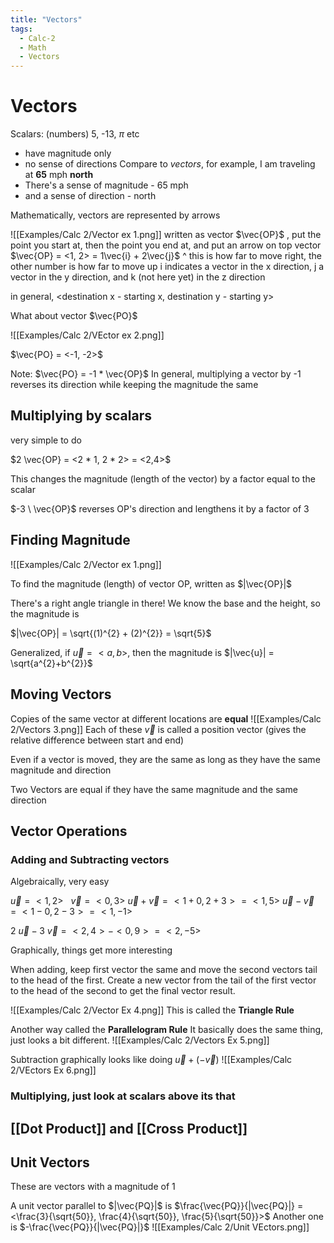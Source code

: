 ```yaml
---
title: "Vectors"
tags:
  - Calc-2
  - Math
  - Vectors
---
```


# Vectors

Scalars: (numbers) 5, -13, $\pi$ etc

- have magnitude only
- no sense of directions
  Compare to _vectors_, for example, I am traveling at **65** mph **north**
- There's a sense of magnitude - 65 mph
- and a sense of direction - north

Mathematically, vectors are represented by arrows

![[Examples/Calc 2/Vector ex 1.png]]
written as vector $\vec{OP}$ , put the point you start at, then the point you end at, and put an arrow on top
vector $\vec{OP} = <1, 2> = 1\vec{i} + 2\vec{j}$
^ this is how far to move right, the other number is how far to move up
i indicates a vector in the x direction, j a vector in the y direction, and k (not here yet) in the z direction

in general, <destination x - starting x, destination y - starting y>

What about vector $\vec{PO}$

![[Examples/Calc 2/VEctor ex 2.png]]

$\vec{PO} = <-1, -2>$

Note: $\vec{PO} = -1 * \vec{OP}$
In general, multiplying a vector by -1 reverses its direction while keeping the magnitude the same

## Multiplying by scalars

very simple to do

$2 \vec{OP} = <2 * 1, 2 * 2> = <2,4>$

This changes the magnitude (length of the vector) by a factor equal to the scalar

$-3 \ \vec{OP}$ reverses OP's direction and lengthens it by a factor of 3

## Finding Magnitude

![[Examples/Calc 2/Vector ex 1.png]]

To find the magnitude (length) of vector OP, written as $|\vec{OP}|$

There's a right angle triangle in there! We know the base and the height, so the magnitude is

$|\vec{OP}| = \sqrt{(1)^{2} + (2)^{2}} = \sqrt{5}$

Generalized, if $\vec{u} = <a, b>$, then the magnitude is $|\vec{u}| = \sqrt{a^{2}+b^{2}}$

## Moving Vectors

Copies of the same vector at different locations are **equal**
![[Examples/Calc 2/Vectors 3.png]]
Each of these $\vec{v}$ is called a position vector
(gives the relative difference between start and end)

Even if a vector is moved, they are the same as long as they have the same magnitude and direction

Two Vectors are equal if they have the same magnitude and the same direction

## Vector Operations

### Adding and Subtracting vectors

Algebraically, very easy

$\vec{u} = < 1, 2> \ \ \  \vec{v} = <0,3>$
$\vec{u} + \vec{v} = <1+0, 2+3> = <1, 5>$
$\vec{u} - \vec{v} = <1-0, 2-3> = <1, -1>$

$2 \ \vec{u} - 3 \ \vec{v} = <2,4> - <0,9> = <2, -5>$

Graphically, things get more interesting

When adding, keep first vector the same and move the second vectors tail to the head of the first. Create a new vector from the tail of the first vector to the head of the second to get the final vector result.

![[Examples/Calc 2/Vector Ex 4.png]]
This is called the **Triangle Rule**

Another way called the **Parallelogram Rule**
It basically does the same thing, just looks a bit different.
![[Examples/Calc 2/Vectors Ex 5.png]]

Subtraction graphically looks like doing $\vec{u} + (-\vec{v})$
![[Examples/Calc 2/VEctors Ex 6.png]]

### Multiplying, just look at scalars above its that

## [[Dot Product]] and [[Cross Product]]

## Unit Vectors

These are vectors with a magnitude of 1

A unit vector parallel to $|\vec{PQ}|$ is $\frac{\vec{PQ}}{|\vec{PQ}|} = <\frac{3}{\sqrt{50}}, \frac{4}{\sqrt{50}}, \frac{5}{\sqrt{50}}>$
Another one is $-\frac{\vec{PQ}}{|\vec{PQ}|}$
![[Examples/Calc 2/Unit VEctors.png]]

